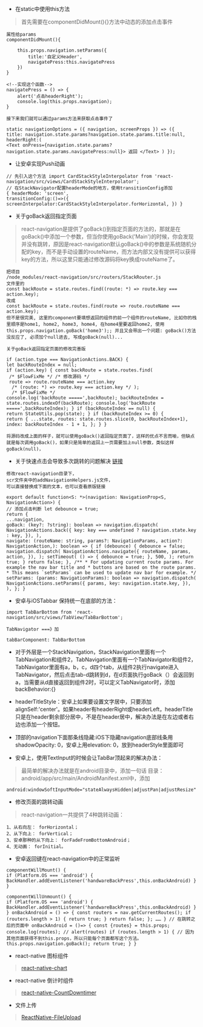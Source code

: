 + 在static中使用this方法

> 首先需要在componentDidMount(){}方法中动态的添加点击事件

```
属性给params
componentDidMount(){

    this.props.navigation.setParams({
        title:'自定义Header',
        navigatePress:this.navigatePress
    })
}

<!--实现这个函数-->
navigatePress = () => {
    alert('点击headerRight');
    console.log(this.props.navigation);
}

接下来我们就可以通过params方法来获取点击事件了

static navigationOptions = ({ navigation, screenProps }) => ({ 
title: navigation.state.params?navigation.state.params.title:null, 
headerRight:( 
<Text onPress={navigation.state.params?navigation.state.params.navigatePress:null}> 返回 </Text> ) });

```

+ 让安卓实现Push动画

```
// 先引入这个方法 import CardStackStyleInterpolator from 'react-navigation/src/views/CardStackStyleInterpolator'; 
// 在StackNavigator配置headerMode的地方，使用transitionConfig添加 
{ headerMode: 'screen', 
transitionConfig:()=>({ screenInterpolator:CardStackStyleInterpolator.forHorizontal, }) }

```
+ 关于goBack返回指定页面
> 
> react-navigation是提供了goBack()到指定页面的方法的，那就是在goBack()中添加一个参数，但当你使用goBack('Main')的时候，你会发现并没有跳转，原因是react-navigation默认goBack()中的参数是系统随机分配的key，而不是手动设置的routeName，而方法内部又没有提供可以获得key的方法，所以这里只能通过修改源码将key换成routeName了。

```
把项目
/node_modules/react-navigation/src/routers/StackRouter.js
文件里的 
const backRoute = state.routes.find((route: *) => route.key === action.key); 
改成 
const backRoute = state.routes.find(route => route.routeName === action.key); 
但不是很完美, 这里的component要填想返回的组件的前一个组件的routeName, 比如你的栈里顺序是home1, home2, home3, home4, 在home4里要返回home2, 使用this.props.navigation.goBack('home3');; 并且又会带出一个问题: goBack()方法没反应了, 必须加个null进去, 写成goBack(null)...

关于goBack返回指定页面的修改完善版

if (action.type === NavigationActions.BACK) { 
let backRouteIndex = null; 
if (action.key) { const backRoute = state.routes.find(
 /* $FlowFixMe */ /* 修改源码 */ 
 route => route.routeName === action.key
  /* (route: *) => route.key === action.key */ ); 
  /* $FlowFixMe */ 
console.log('backRoute =====',backRoute); backRouteIndex = state.routes.indexOf(backRoute); console.log('backRoute =====',backRouteIndex); } if (backRouteIndex == null) { 
return StateUtils.pop(state); } if (backRouteIndex >= 0) { 
return { ...state, routes: state.routes.slice(0, backRouteIndex+1), index: backRouteIndex - 1 + 1, }; } }

将源码改成上面的样子，就可以使用goBack()返回指定页面了，这样的优点不言而喻，但缺点就是每次调用goBack()，如果只是简单的返回上一页需要加上null参数，类似这样goBack(null)，

```
+ 关于快速点击会导致多次跳转的问题解决
[链接](https://github.com/react-navigation/react-navigation/pull/1348/files)

```
修改react-navigation目录下，
scr文件夹中的addNavigationHelpers.js文件，
可以直接替换成下面的文本，也可以查看原版链接

export default function<S: *>(navigation: NavigationProp<S, NavigationAction>) { 
// 添加点击判断 let debounce = true; 
return { 
...navigation, 
goBack: (key?: ?string): boolean => navigation.dispatch( NavigationActions.back({ key: key === undefined ? navigation.state.key : key, }), ), 
navigate: (routeName: string, params?: NavigationParams, action?: NavigationAction,): boolean => { if (debounce) { debounce = false; navigation.dispatch( NavigationActions.navigate({ routeName, params, action, }), ); setTimeout( () => { debounce = true; }, 500, ); return true; } return false; }, /** * For updating current route params. For example the nav bar title and * buttons are based on the route params. * This means `setParams` can be used to update nav bar for example. */ setParams: (params: NavigationParams): boolean => navigation.dispatch( NavigationActions.setParams({ params, key: navigation.state.key, }), ), }; }

```
+ 安卓与iOSTabbar 保持统一在底部的方法：

```
import TabBarBottom from 'react-navigation/src/views/TabView/TabBarBottom';

TabNavigator ===》加

tabBarComponent: TabBarBottom
```

+ 对于外层是一个StackNavigation，StackNavigation里面有一个TabNavigation和组件2，TabNavigation里面有一个TabNavigator和组件2，TabNavigator里面有a，b，c，d四个tab，从组件2执行navigate进入TabNavigator，然后点击tab-d跳转到d，在d页面执行goBack（）会返回到a，当需要从d直接返回到组件2时，可以定义TabNavigator时，添加backBehavior:{}

+ headerTitleStyle：安卓上如果要设置文字居中，只要添加alignSelf:'center'。如果header有headerRight或headerLeft，headerTitle只是在header剩余部分居中，不是在header居中，解决办法是在左边或者右边也添加一个按钮。

+ 顶部的navigation下面那条线隐藏:iOS下隐藏navigation底部线条用shadowOpacity: 0，安卓上用elevation: 0，放到headerStyle里面即可

+ 安卓上，使用TextInput的时候会让TabBar顶起来的解决办法：
> 最简单的解决办法就是在android目录中，添加一句话
> 目录：android/app/src/main/AndroidManifest.xml中，添加

```
android:windowSoftInputMode="stateAlwaysHidden|adjustPan|adjustResize"
```

+ 修改页面的跳转动画

> 
> react-navigation一共提供了4种跳转动画：
> 	
   	1、从右向左： forHorizontal；
	2、从下向上： forVertical；
	3、安卓那种的从下向上： forFadeFromBottomAndroid；
	4、无动画： forInitial。
	
+ 安卓返回键在react-navigation中的正常监听

```
componentWillMount() { 
if (Platform.OS === 'android') { 
BackHandler.addEventListener('handwareBackPress',this.onBackAndroid) } } 

componentWillUnmount() { 
if (Platform.OS === 'android') { BackHandler.addEventListener('handwareBackPress',this.onBackAndroid) } } onBackAndroid = () => { const routers = nav.getCurrentRoutes(); if (routers.length > 1) { return true; } return false; }; …… } // 在跳转之后的页面中 onBackAndroid = ()=> { const {routes} = this.props; console.log(routes); // alert(routes) if (routes.length > 1) { // 因为其他页面获得不到this.props，所以只能每个页面都写这个方法。 this.props.navigation.goBack(); return true; } }

```

+ react-native 图标组件

> [react-native-chart ](https://github.com/tomauty/react-native-chart)
> 

+ react-native 倒计时组件

> [react-native-CountDowntimer](https://github.com/jackuhan/react-native-CountDowntimer)
> 


+ 文件上传

> [ReactNative-FileUpload](https://github.com/HAPENLY/ReactNative-FileUpload)
> 



